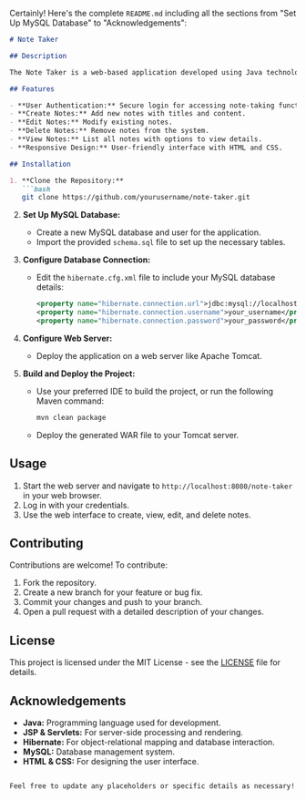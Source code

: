 Certainly! Here's the complete `README.md` including all the sections from "Set Up MySQL Database" to "Acknowledgements":

```markdown
# Note Taker

## Description

The Note Taker is a web-based application developed using Java technologies, including JSP, Servlets, and the Hibernate Framework, with a MySQL database backend. It allows users to create, edit, view, and delete notes, providing a simple and effective solution for managing personal notes. The application features a responsive design using HTML and CSS for the front end.

## Features

- **User Authentication:** Secure login for accessing note-taking functionalities.
- **Create Notes:** Add new notes with titles and content.
- **Edit Notes:** Modify existing notes.
- **Delete Notes:** Remove notes from the system.
- **View Notes:** List all notes with options to view details.
- **Responsive Design:** User-friendly interface with HTML and CSS.

## Installation

1. **Clone the Repository:**
   ```bash
   git clone https://github.com/yourusername/note-taker.git
   ```

2. **Set Up MySQL Database:**
   - Create a new MySQL database and user for the application.
   - Import the provided `schema.sql` file to set up the necessary tables.

3. **Configure Database Connection:**
   - Edit the `hibernate.cfg.xml` file to include your MySQL database details:
     ```xml
     <property name="hibernate.connection.url">jdbc:mysql://localhost:3306/your_database</property>
     <property name="hibernate.connection.username">your_username</property>
     <property name="hibernate.connection.password">your_password</property>
     ```

4. **Configure Web Server:**
   - Deploy the application on a web server like Apache Tomcat.

5. **Build and Deploy the Project:**
   - Use your preferred IDE to build the project, or run the following Maven command:
     ```bash
     mvn clean package
     ```
   - Deploy the generated WAR file to your Tomcat server.

## Usage

1. Start the web server and navigate to `http://localhost:8080/note-taker` in your web browser.
2. Log in with your credentials.
3. Use the web interface to create, view, edit, and delete notes.

## Contributing

Contributions are welcome! To contribute:

1. Fork the repository.
2. Create a new branch for your feature or bug fix.
3. Commit your changes and push to your branch.
4. Open a pull request with a detailed description of your changes.

## License

This project is licensed under the MIT License - see the [LICENSE](LICENSE) file for details.

## Acknowledgements

- **Java:** Programming language used for development.
- **JSP & Servlets:** For server-side processing and rendering.
- **Hibernate:** For object-relational mapping and database interaction.
- **MySQL:** Database management system.
- **HTML & CSS:** For designing the user interface.
```

Feel free to update any placeholders or specific details as necessary!
